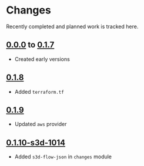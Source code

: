 # Changes
Recently completed and planned work is tracked here.

## [0.0.0](.) to [0.1.7](.)
- Created early versions

## [0.1.8](.)
- Added `terraform.tf`

## [0.1.9](.)
- Updated `aws` provider

## [0.1.10-s3d-1014](.)
- Added `s3d-flow-json` in `changes` module
